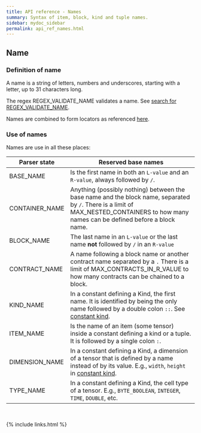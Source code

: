 ```yaml
---
title: API reference - Names
summary: Syntax of item, block, kind and tuple names.
sidebar: mydoc_sidebar
permalink: api_ref_names.html
---
```


## Name

### Definition of name

A name is a string of letters, numbers and underscores, starting with a letter, up to 31 characters long.

The regex REGEX_VALIDATE_NAME validates a name. See [search for REGEX_VALIDATE_NAME](/develop_jazz02/container_8h.html#a7a8bfd610ac1e273cd0522d1b7169f68).

Names are combined to form locators as referenced [here](api_ref_locators.html).

### Use of names

Names are use in all these places:

Parser state | Reserved base names
------------ | ----------------------------------------------------------------
BASE_NAME | Is the first name in both an `L-value` and an `R-value`, always followed by `/`.
CONTAINER_NAME | Anything (possibly nothing) between the base name and the block name, separated by `/`. There is a limit of MAX_NESTED_CONTAINERS to how many names can be defined before a block name.
BLOCK_NAME | The last name in an `L-value` or the last name **not** followed by `/` in an `R-value`
CONTRACT_NAME | A name following a block name or another contract name separated by a `.` There is a limit of MAX_CONTRACTS_IN_R_VALUE to how many contracts can be chained to a block.
KIND_NAME | In a constant defining a Kind, the first name. It is identified by being the only name followed by a double colon `::`. See [constant kind](api_ref_const.html#constant-kinds).
ITEM_NAME | Is the name of an item (some tensor) inside a constant defining a kind or a tuple. It is followed by a single colon `:`.
DIMENSION_NAME | In a constant defining a Kind, a dimension of a tensor that is defined by a name instead of by its value. E.g., `width`, `height` in [constant kind](api_ref_const.html#constant-kinds).
TYPE_NAME | In a constant defining a Kind, the cell type of a tensor. E.g., `BYTE_BOOLEAN`, `INTEGER`, `TIME`, `DOUBLE`, etc.

<br/>

{% include links.html %}
